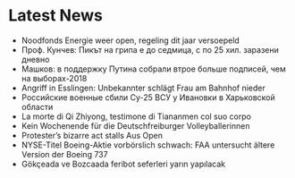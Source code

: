 # Latest News
-  Noodfonds Energie weer open, regeling dit jaar versoepeld
-  Проф. Кунчев: Пикът на грипа е до седмица, с по 25 хил. заразени дневно
-  Машков: в поддержку Путина собрали втрое больше подписей, чем на выборах-2018
-  Angriff in Esslingen: Unbekannter schlägt Frau am Bahnhof nieder
-  Российские военные сбили Су-25 ВСУ у Ивановки в Харьковской области
-  La morte di Qi Zhiyong, testimone di Tiananmen col suo corpo
-  Kein Wochenende für die Deutschfreiburger Volleyballerinnen
-  Protester’s bizarre act stalls Aus Open
-  NYSE-Titel Boeing-Aktie vorbörslich schwach: FAA untersucht ältere Version der Boeing 737
-  Gökçeada ve Bozcaada feribot seferleri yarın yapılacak
